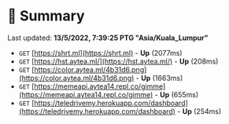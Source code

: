 # 📖 Summary
Last updated: **13/5/2022, 7:39:25 PTG "Asia/Kuala_Lumpur"**

- `GET` [https://shrt.ml](https://shrt.ml) - **Up** (2077ms)
- `GET` [https://hst.aytea.ml/](https://hst.aytea.ml/) - **Up** (208ms)
- `GET` [https://color.aytea.ml/4b31d6.png](https://color.aytea.ml/4b31d6.png) - **Up** (1663ms)
- `GET` [https://memeapi.aytea14.repl.co/gimme](https://memeapi.aytea14.repl.co/gimme) - **Up** (655ms)
- `GET` [https://teledrivemy.herokuapp.com/dashboard](https://teledrivemy.herokuapp.com/dashboard) - **Up** (254ms)
